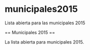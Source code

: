 # municipales2015
Lista abierta para las municipales 2015

== Municipales 2015 ==

La lista abierta para municipales 2015.